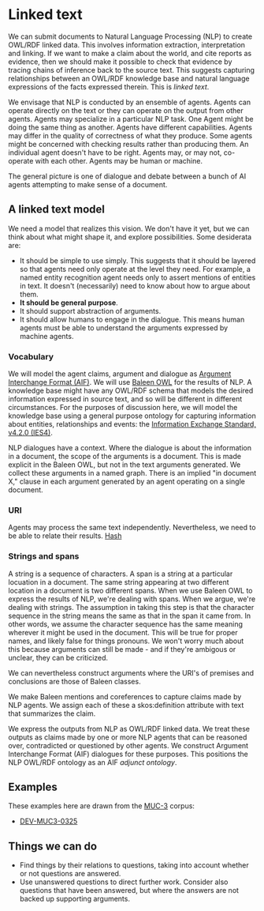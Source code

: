 # Linked text

We can submit documents to Natural Language Processing (NLP) to create OWL/RDF linked data. This involves information extraction, interpretation and linking. If we want to make a claim about the world, and cite reports as evidence, then we should make it possible to check that evidence by tracing chains of inference back to the source text. This suggests capturing relationships between an OWL/RDF knowledge base and natural language expressions of the facts expressed therein. This is *linked text*.

We envisage that NLP is conducted by an ensemble of agents. Agents can operate directly on the text or they can operate on the output from other agents. Agents may specialize in a particular NLP task. One Agent might be doing the same thing as another. Agents have different capabilities. Agents may differ in the quality of correctness of what they produce. Some agents might be concerned with checking results rather than producing them. An individual agent doesn't have to be right. Agents may, or may not, co-operate with each other. Agents may be human or machine. 

The general picture is one of dialogue and debate between a bunch of AI agents attempting to make sense of a document.

## A linked text model
We need a model that realizes this vision. We don't have it yet, but we can think about what might shape it, and explore possibilities. Some desiderata are:
- It should be simple to use simply. This suggests that it should be layered so that agents need only operate at the level they need. For example, a named entity recognition agent needs only to assert mentions of entities in text. It doesn't (necessarily) need to know about how to argue about them.
- **It should be general purpose**.
- It should support abstraction of arguments. 
- It should allow humans to engage in the dialogue. This means human agents must be able to understand the arguments expressed by machine agents.

### Vocabulary
We will model the agent claims, argument and dialogue as [Argument Interchange Format (AIF)](https://arg-tech.org/index.php/research/contributing-to-the-argument-interchange-format/). We will use [Baleen OWL](https://github.com/dstl/baleen/blob/master/baleen-rdf/src/test/resources/uk/gov/dstl/baleen/consumers/file/documentRelationsAsLinks.rdf) for the results of NLP. A knowledge base might have any OWL/RDF schema that models the desired information expressed in source text, and so will be different in different circumstances. For the purposes of discussion here, we will model the knowledge base using a general purpose ontology for capturing information about entities, relationships and events: the [Information Exchange Standard, v4.2.0 (IES4)](https://github.com/dstl/IES4/blob/master/ies.md).

NLP dialogues have a context. Where the dialogue is about the information in a document, the scope of the arguments is a document. This is made explicit in the Baleen OWL, but not in the text arguments generated. We collect these arguments in a named graph. There is an implied "in document X," clause in each argument generated by an agent operating on a single document. 

### URI
Agents may process the same text independently. Nevertheless, we need to be able to relate their results.
[Hash](https://github.com/dstl/eleatics/blob/master/xsl-utils/stringhash.xsl)


### Strings and spans
A string is a sequence of characters. A span is a string at a particular locuation in a document. The same string appearing at two different location in a document is two different spans. When we use Baleen OWL to express the results of NLP, we're dealing with spans. When we argue, we're dealing with strings. The assumption in taking this step is that the character sequence in the string means the same as that in the span it came from. In other words, we assume the character sequence has the same meaning wherever it might be used in the document. This will be true for proper names, and likely false for things pronouns. We won't worry much about this because arguments can still be made - and if they're ambigous or unclear, they can be criticized.

We can nevertheless construct arguments where the URI's of premises and conclusions are those of Baleen classes.

We make Baleen mentions and coreferences to capture claims made by NLP agents. We assign each of these a skos:definition attribute with text that summarizes the claim.

We express the outputs from NLP as OWL/RDF linked data. We treat these outputs as claims made by one or more NLP agents that can be reasoned over, contradicted or questioned by other agents. We construct Argument Interchange Format (AIF) dialogues for these purposes. This positions the NLP OWL/RDF ontology as an AIF *adjunct ontology*.

## Examples
These examples here are drawn from the [MUC-3](https://github.com/dstl/muc3) corpus:

* [DEV-MUC3-0325](examples/DEV-MUC3-0325.md)

## Things we can do
- Find things by their relations to questions, taking into account whether or not questions are answered.
- Use unanswered questions to direct further work. Consider also questions that have been answered, but where the answers are not backed up supporting arguments. 